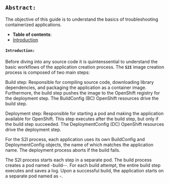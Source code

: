 ## **`Abstract:`**

The objective of this guide is to understand the basics of troubleshooting containerized applications.
-  **Table of contents**:
  - [Introduction](#introduction)


#### **`Introduction:`**

Before diving into any source code it is quintenssential to understand the basic workflows of the application creation process. The **`S2I`** image creation process is composed of two main steps:

Build step: Responsible for compiling source code, downloading library dependencies, and packaging the application as a container image. Furthermore, the build step pushes the image to the OpenShift registry for the deployment step. The BuildConfig (BC) OpenShift resources drive the build step.

Deployment step: Responsible for starting a pod and making the application available for OpenShift. This step executes after the build step, but only if the build step succeeded. The DeploymentConfig (DC) OpenShift resources drive the deployment step.

For the S2I process, each application uses its own BuildConfig and DeploymentConfig objects, the name of which matches the application name. The deployment process aborts if the build fails.

The S2I process starts each step in a separate pod. The build process creates a pod named <application-name>-build-<number>-<string>. For each build attempt, the entire build step executes and saves a log. Upon a successful build, the application starts on a separate pod named as <application-name>-<string>.